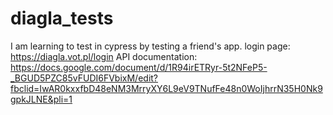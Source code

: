 # diagla_tests
I am learning to test in cypress by testing a friend's app.
login page: https://diagla.vot.pl/login 
API documentation: https://docs.google.com/document/d/1R94irETRyr-5t2NFeP5-_BGUD5PZC85vFUDI6FVbixM/edit?fbclid=IwAR0kxxfbD48eNM3MrryXY6L9eV9TNufFe48n0WoIjhrrN35H0Nk9gpkJLNE&pli=1

